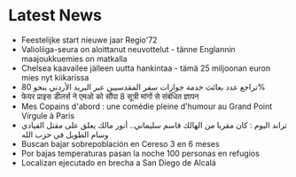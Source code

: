 # Latest News
-  Feestelijke start nieuwe jaar Regio'72
-  Valioliiga-seura on aloittanut neuvottelut - tänne Englannin maajoukkuemies on matkalla
-  Chelsea kaavailee jälleen uutta hankintaa - tämä 25 miljoonan euron mies nyt kiikarissa
-  تراجع عدد بعائث خدمة جوازات سفر المقدسيين عبر البريد الأردني بنحو 80%
-  फेयर प्राइस डीलर्स ने एमओ को सौंपा 8 सूत्री मांगों से संबंधित ज्ञापन
-  Mes Copains d'abord : une comédie pleine d'humour au Grand Point Virgule à Paris
-  تراند اليوم : كان مقربا من الهالك قاسم سليماني.. أنور مالك يعلق على مقتل القيادي في حزب الله ‎وسام الطويل
-  Buscan bajar sobrepoblación en Cereso 3 en 6 meses
-  Por bajas temperaturas pasan la noche 100 personas en refugios
-  Localizan ejecutado en brecha a San Diego de Alcalá
